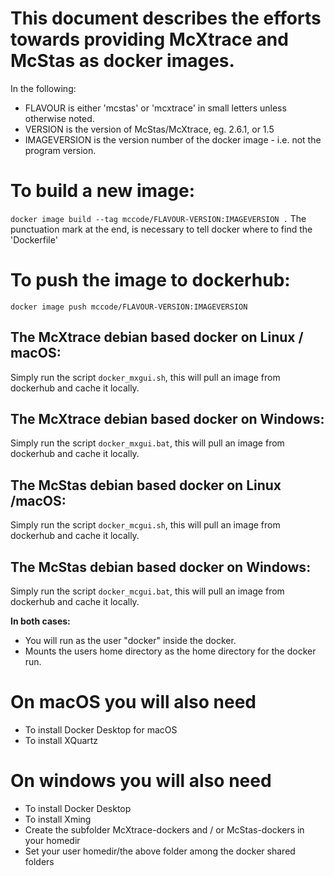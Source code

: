 # This document describes the efforts towards providing McXtrace and McStas as docker images.
In the following:
- FLAVOUR is either 'mcstas' or 'mcxtrace' in small letters unless otherwise noted.
- VERSION is the version of McStas/McXtrace, eg. 2.6.1, or 1.5
- IMAGEVERSION is the version number of the docker image - i.e. not the program version.

# To build a new image:
```docker image build --tag mccode/FLAVOUR-VERSION:IMAGEVERSION .```
The punctuation mark at the end, is necessary to tell docker where to find the
\'Dockerfile\'

# To push the image to dockerhub:
```docker image push mccode/FLAVOUR-VERSION:IMAGEVERSION```

## The McXtrace debian based docker on Linux / macOS:
Simply run the script ```docker_mxgui.sh```, this will pull an image from dockerhub and cache it locally.

## The McXtrace debian based docker on Windows:
Simply run the script ```docker_mxgui.bat```, this will pull an image from dockerhub and cache it locally.

## The McStas debian based docker on Linux /macOS:
Simply run the script ```docker_mcgui.sh```, this will pull an image from dockerhub and cache it locally.

## The McStas debian based docker on Windows:
Simply run the script ```docker_mcgui.bat```, this will pull an image from dockerhub and cache it locally.

**In both cases:**
- You will run as the user "docker" inside the docker.
- Mounts the users home directory as the home directory for the docker run.

# On macOS you will also need
- To install Docker Desktop for macOS
- To install XQuartz

# On windows you will also need
- To install Docker Desktop
- To install Xming
- Create the subfolder McXtrace-dockers and / or McStas-dockers  in
  your homedir
- Set your user homedir/the above folder among the docker shared folders
